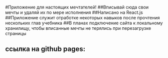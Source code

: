 #Приложение для настоящих мечтателей!
##Вписывай сюда свои мечты и удаляй их по мере исполнения
##Написано на React.js
##Приложение служит отработке некоторых навыков после прочтения нескольких глав учебника
##В планах подключение сайта к локальному хранилищу, чтобы вписанные мечты не терялись при перезагрузке страницы
## ссылка на github pages: 